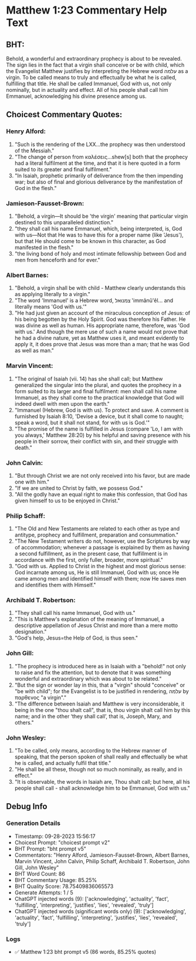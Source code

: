# Matthew 1:23 Commentary Help Text

## BHT:
Behold, a wonderful and extraordinary prophecy is about to be revealed. The sign lies in the fact that a virgin shall conceive or be with child, which the Evangelist Matthew justifies by interpreting the Hebrew word עלמה as a virgin. To be called means to truly and effectually be what he is called, fulfilling that title. He shall be called Immanuel, God with us, not only nominally, but in actuality and effect. All of his people shall call him Emmanuel, acknowledging his divine presence among us.

## Choicest Commentary Quotes:
### Henry Alford:
1. "Such is the rendering of the LXX...the prophecy was then understood of the Messiah." 
2. "The change of person from καλέσεις...shew[s] both that the prophecy had a literal fulfilment at the time, and that it is here quoted in a form suited to its greater and final fulfilment." 
3. "In Isaiah, prophetic primarily of deliverance from the then impending war; but also of final and glorious deliverance by the manifestation of God in the flesh."

### Jamieson-Fausset-Brown:
1. "Behold, a virgin—It should be 'the virgin' meaning that particular virgin destined to this unparalleled distinction."
2. "they shall call his name Emmanuel, which, being interpreted, is, God with us—Not that He was to have this for a proper name (like 'Jesus'), but that He should come to be known in this character, as God manifested in the flesh."
3. "the living bond of holy and most intimate fellowship between God and men from henceforth and for ever."

### Albert Barnes:
1. "Behold, a virgin shall be with child - Matthew clearly understands this as applying literally to a virgin."
2. "The word 'Immanuel' is a Hebrew word, צמנוּאל ‛immânû'êl... and literally means 'God with us.'"
3. "He had just given an account of the miraculous conception of Jesus: of his being begotten by the Holy Spirit. God was therefore his Father. He was divine as well as human. His appropriate name, therefore, was 'God with us.' And though the mere use of such a name would not prove that he had a divine nature, yet as Matthew uses it, and meant evidently to apply it, it does prove that Jesus was more than a man; that he was God as well as man."

### Marvin Vincent:
1. "The original of Isaiah (vii. 14) has she shall call; but Matthew generalized the singular into the plural, and quotes the prophecy in a form suited to its larger and final fulfilment: men shall call his name Immanuel, as they shall come to the practical knowledge that God will indeed dwell with men upon the earth."
2. "Immanuel (Hebrew, God is with us). To protect and save. A comment is furnished by Isaiah 8:10, 'Devise a device, but it shall come to naught; speak a word, but it shall not stand, for with us is God.'"
3. "The promise of the name is fulfilled in Jesus (compare 'Lo, I am with you always,' Matthew 28:20) by his helpful and saving presence with his people in their sorrow, their conflict with sin, and their struggle with death."

### John Calvin:
1. "But through Christ we are not only received into his favor, but are made one with him."
2. "If we are united to Christ by faith, we possess God."
3. "All the godly have an equal right to make this confession, that God has given himself to us to be enjoyed in Christ."

### Philip Schaff:
1. "The Old and New Testaments are related to each other as type and antitype, prophecy and fulfillment, preparation and consummation."
2. "The New Testament writers do not, however, use the Scriptures by way of accommodation; whenever a passage is explained by them as having a second fulfillment, as in the present case, that fulfillment is in accordance with the first, only fuller, broader, more spiritual." 
3. "God with us. Applied to Christ in the highest and most glorious sense: God incarnate among us, He is still Immanuel, God with us; once He came among men and identified himself with them; now He saves men and identifies them with Himself."

### Archibald T. Robertson:
1. "They shall call his name Immanuel, God with us."
2. "This is Matthew's explanation of the meaning of Immanuel, a descriptive appellation of Jesus Christ and more than a mere motto designation."
3. "God's help, Jesus=the Help of God, is thus seen."

### John Gill:
1. "The prophecy is introduced here as in Isaiah with a "behold!" not only to raise and fix the attention, but to denote that it was something wonderful and extraordinary which was about to be related."
2. "But the sign or wonder lay in this, that a "virgin" should "conceive" or "be with child"; for the Evangelist is to be justified in rendering, עלמה by παρθενος "a virgin"." 
3. "The difference between Isaiah and Matthew is very inconsiderable, it being in the one "thou shalt call", that is, thou virgin shalt call him by this name; and in the other ‘they shall call’, that is, Joseph, Mary, and others."

### John Wesley:
1. "To be called, only means, according to the Hebrew manner of speaking, that the person spoken of shall really and effectually be what he is called, and actually fulfil that title."
2. "He shall be all these, though not so much nominally, as really, and in effect."
3. "It is observable, the words in Isaiah are, Thou shalt call; but here, all his people shall call - shall acknowledge him to be Emmanuel, God with us."


## Debug Info
### Generation Details
- Timestamp: 09-28-2023 15:56:17
- Choicest Prompt: "choicest prompt v2"
- BHT Prompt: "bht prompt v5"
- Commentators: "Henry Alford, Jamieson-Fausset-Brown, Albert Barnes, Marvin Vincent, John Calvin, Philip Schaff, Archibald T. Robertson, John Gill, John Wesley"
- BHT Word Count: 86
- BHT Commentary Usage: 85.25%
- BHT Quality Score: 78.75409836065573
- Generate Attempts: 1 / 5
- ChatGPT injected words (9):
	['acknowledging', 'actuality', 'fact', 'fulfilling', 'interpreting', 'justifies', 'lies', 'revealed', 'truly']
- ChatGPT injected words (significant words only) (9):
	['acknowledging', 'actuality', 'fact', 'fulfilling', 'interpreting', 'justifies', 'lies', 'revealed', 'truly']

### Logs
- ✅ Matthew 1:23 bht prompt v5 (86 words, 85.25% quotes)